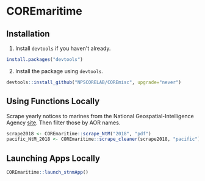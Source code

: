 # COREmaritime

## Installation

  1. Install `devtools` if you haven't already.

``` r
install.packages("devtools")
```

  2. Install the package using `devtools`.
  
``` r
devtools::install_github("NPSCORELAB/COREmisc", upgrade="never")
```

## Using Functions Locally

Scrape yearly notices to marines from the National Geospatial-Intelligence Agency [site](https://msi.nga.mil/NGAPortal/MSI.portal?_nfpb=true&_st=&_pageLabel=msi_portal_page_61). Then filter those by AOR names.

``` r
scrape2018 <- COREmaritime::scrape_NtM("2018", "pdf")
pacific_NtM_2018 <- COREmaritime::scrape_cleaner(scrape2018, "pacific")
```

## Launching Apps Locally

``` r
COREmaritime::launch_stnmApp()
```  
